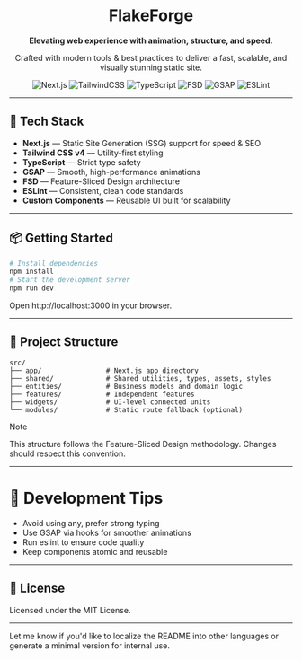 <div align="center">
  <h1>FlakeForge</h1>
  <p><b>Elevating web experience with animation, structure, and speed.</b></p>
  <p>Crafted with modern tools & best practices to deliver a fast, scalable, and visually stunning static site.</p>
</div>

<p align="center">
  <img alt="Next.js" src="https://img.shields.io/badge/Next.js-SSG%20Ready-000000?style=flat&logo=next.js&logoColor=white&labelColor=20222d" />
  <img alt="TailwindCSS" src="https://img.shields.io/badge/TailwindCSS-v4-38BDF8?style=flat&logo=tailwind-css&logoColor=white&labelColor=20222d" />
  <img alt="TypeScript" src="https://img.shields.io/badge/TypeScript-Strict-3178C6?style=flat&logo=typescript&logoColor=white&labelColor=20222d" />
  <img alt="FSD" src="https://img.shields.io/badge/FSD-Architecture-orange?style=flat&labelColor=20222d&logoColor=white" />
  <img alt="GSAP" src="https://img.shields.io/badge/GSAP-Animations-88CE02?style=flat&logo=greensock&logoColor=white&labelColor=20222d" />
  <img alt="ESLint" src="https://img.shields.io/badge/Linting-ESLint-4B32C3?style=flat&logo=eslint&logoColor=white&labelColor=20222d" />
</p>

---

## 🚀 Tech Stack

- **Next.js** — Static Site Generation (SSG) support for speed & SEO
- **Tailwind CSS v4** — Utility-first styling
- **TypeScript** — Strict type safety
- **GSAP** — Smooth, high-performance animations
- **FSD** — Feature-Sliced Design architecture
- **ESLint** — Consistent, clean code standards
- **Custom Components** — Reusable UI built for scalability

---

## 📦 Getting Started

```bash
# Install dependencies
npm install
# Start the development server
npm run dev
```

Open http://localhost:3000 in your browser.

--- 
## 📁 Project Structure
```
src/
├── app/                # Next.js app directory
├── shared/             # Shared utilities, types, assets, styles
├── entities/           # Business models and domain logic
├── features/           # Independent features
├── widgets/            # UI-level connected units
└── modules/            # Static route fallback (optional)
```
> [!NOTE]
> This structure follows the Feature-Sliced Design methodology. Changes should respect this convention.

---

# 🧪 Development Tips
- Avoid using any, prefer strong typing
- Use GSAP via hooks for smoother animations
- Run eslint to ensure code quality
- Keep components atomic and reusable

---

## 📄 License
Licensed under the MIT License.

---

Let me know if you'd like to localize the README into other languages or generate a minimal version for internal use.
